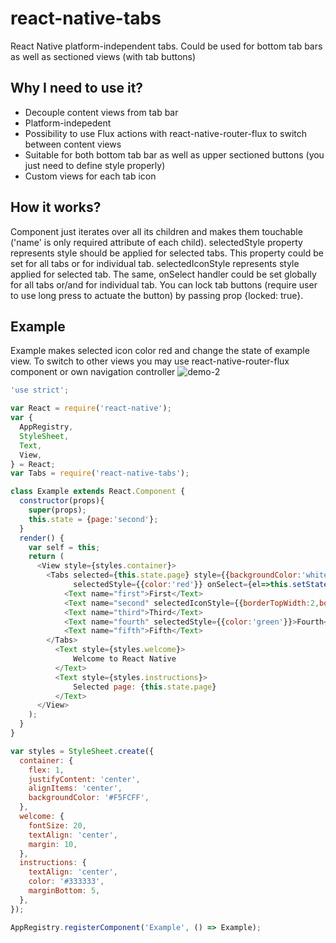 # react-native-tabs
React Native platform-independent tabs. Could be used for bottom tab bars as well as sectioned views (with tab buttons)

## Why I need to use it?
- Decouple content views from tab bar
- Platform-indepedent
- Possibility to use Flux actions with react-native-router-flux to switch between content views
- Suitable for both bottom tab bar as well as upper sectioned buttons (you just need to define style properly)
- Custom views for each tab icon

## How it works?
Component just iterates over all its children and makes them touchable ('name' is only required attribute of each child).
selectedStyle property represents style should be applied for selected tabs. This property could be set for all tabs or for individual tab.
selectedIconStyle represents style applied for selected tab.
The same, onSelect handler could be set globally for all tabs or/and for individual tab.
You can lock tab buttons (require user to use long press to actuate the button) by passing prop {locked: true}.

## Example
Example makes selected icon color red and change the state of example view. To switch to other views you may use react-native-router-flux component or own navigation controller
![demo-2](https://cloud.githubusercontent.com/assets/1321329/10188030/adf5532c-675c-11e5-8447-227ec38fa24f.gif)

```javascript
'use strict';

var React = require('react-native');
var {
  AppRegistry,
  StyleSheet,
  Text,
  View,
} = React;
var Tabs = require('react-native-tabs');

class Example extends React.Component {
  constructor(props){
    super(props);
    this.state = {page:'second'};
  }
  render() {
    var self = this;
    return (
      <View style={styles.container}>
        <Tabs selected={this.state.page} style={{backgroundColor:'white'}}
              selectedStyle={{color:'red'}} onSelect={el=>this.setState({page:el.props.name})}>
            <Text name="first">First</Text>
            <Text name="second" selectedIconStyle={{borderTopWidth:2,borderTopColor:'red'}}>Second</Text>
            <Text name="third">Third</Text>
            <Text name="fourth" selectedStyle={{color:'green'}}>Fourth</Text>
            <Text name="fifth">Fifth</Text>
        </Tabs>
          <Text style={styles.welcome}>
              Welcome to React Native
          </Text>
          <Text style={styles.instructions}>
              Selected page: {this.state.page}
          </Text>
      </View>
    );
  }
}

var styles = StyleSheet.create({
  container: {
    flex: 1,
    justifyContent: 'center',
    alignItems: 'center',
    backgroundColor: '#F5FCFF',
  },
  welcome: {
    fontSize: 20,
    textAlign: 'center',
    margin: 10,
  },
  instructions: {
    textAlign: 'center',
    color: '#333333',
    marginBottom: 5,
  },
});

AppRegistry.registerComponent('Example', () => Example);
```
